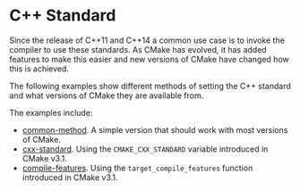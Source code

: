 # C++ Standard

Since the release of C++11 and C++14 a common use case is to invoke the compiler to use these standards. As CMake has evolved, it has added features to make this easier and new versions of CMake have changed how this is achieved.

The following examples show different methods of setting the C++ standard and what versions of CMake they are available from.

The examples include:

- [common-method](https://github.com/ttroy50/cmake-examples/blob/master/01-basic/L-cpp-standard/i-common-method). A simple version that should work with most versions of CMake.
- [cxx-standard](https://github.com/ttroy50/cmake-examples/blob/master/01-basic/L-cpp-standard/ii-cxx-standard). Using the `CMAKE_CXX_STANDARD` variable introduced in CMake v3.1.
- [compile-features](https://github.com/ttroy50/cmake-examples/blob/master/01-basic/L-cpp-standard/iii-compile-features). Using the `target_compile_features` function introduced in CMake v3.1.
